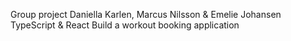 Group project Daniella Karlen, Marcus Nilsson & Emelie Johansen
TypeScript & React
Build a workout booking application 
